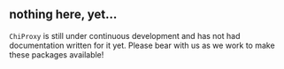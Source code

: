 ## nothing here, yet...
`ChiProxy` is still under continuous development and has not had documentation written for it yet. Please bear with us as we work to make these packages available!

